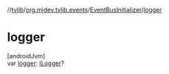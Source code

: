 //[tvlib](../../../index.md)/[org.mjdev.tvlib.events](../index.md)/[EventBusInitializer](index.md)/[logger](logger.md)

# logger

[androidJvm]\
var [logger](logger.md): [ILogger](../../org.mjdev.tvlib.events.util/-i-logger/index.md)?
